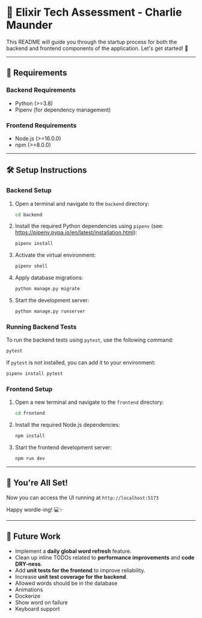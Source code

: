 # 🚀 Elixir Tech Assessment - Charlie Maunder

This README will guide you through the startup process for both the backend and frontend components of the application. Let's get started! 🎉

---

## 📌 Requirements

### Backend Requirements

- Python (>=3.8)
- Pipenv (for dependency management)

### Frontend Requirements

- Node.js (>=16.0.0)
- npm (>=8.0.0)

---

## 🛠️ Setup Instructions

### Backend Setup

1. Open a terminal and navigate to the `backend` directory:
   ```bash
   cd backend
   ```
2. Install the required Python dependencies using `pipenv` (see: https://pipenv.pypa.io/en/latest/installation.html):
   ```bash
   pipenv install
   ```
3. Activate the virtual environment:
   ```bash
   pipenv shell
   ```
4. Apply database migrations:
   ```bash
   python manage.py migrate
   ```
5. Start the development server:
   ```bash
   python manage.py runserver
   ```

### Running Backend Tests

To run the backend tests using `pytest`, use the following command:

```bash
pytest
```

If `pytest` is not installed, you can add it to your environment:

```bash
pipenv install pytest
```

### Frontend Setup

1. Open a new terminal and navigate to the `frontend` directory:
   ```bash
   cd frontend
   ```
2. Install the required Node.js dependencies:
   ```bash
   npm install
   ```
3. Start the frontend development server:
   ```bash
   npm run dev
   ```

---

## 🎯 You're All Set!

Now you can access the UI running at `http://localhost:5173`

Happy wordle-ing! 💻✨

---

## 🔮 Future Work

- Implement a **daily global word refresh** feature.
- Clean up inline TODOs related to **performance improvements** and **code DRY-ness**.
- Add **unit tests for the frontend** to improve reliability.
- Increase **unit test coverage for the backend**.
- Allowed words should be in the database
- Animations
- Dockerize
- Show word on failure
- Keyboard support
